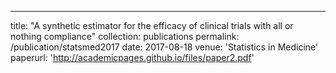 ---
title: "A synthetic estimator for the efficacy of clinical trials with all or nothing compliance"
collection: publications
permalink: /publication/statsmed2017
date: 2017-08-18
venue: 'Statistics in Medicine'
paperurl: 'http://academicpages.github.io/files/paper2.pdf'
